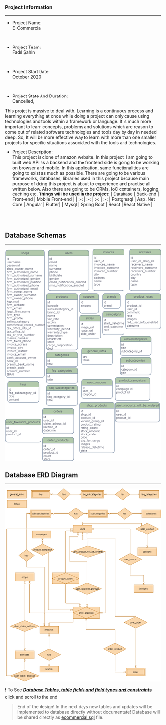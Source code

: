 ### Project Information
--- 
* Project Name: <br/>
E-Commercial
<br>

* Project Team: <br/>
Fadıl Şahin<br>
<br>

* Project Start Date: <br/>
October 2020
<br>

* Project State And Duration: <br/>
Cancelled,

This projet is massive to deal with. Learning is a continuous process and learning everything at once while doing a project can only cause using technologies and tools within a framework or language. It is much more important to learn concepts, problems and solutions which are reason to come out of related software technologies and tools day by day in needed deep. So, It will be more effective way to learn with more than one smaller projects for specific situations associated with the tools and technologies.
<br>

* Project Description: <br/>
This project is clone of amazon website. In this project, I am going to built web API as a backend and the frontend side is going to be working on browser and mobile. In this application, same functionalities are going to exist as much as possible. There are going to be various frameworks, databases, libraries used in this project because main purpose of doing this project is about to experience and practise all written below. Also there are going to be ORMs, IoC containers, logging, caching etc.
**Things will be used in the project:** 
    | Database | Back-end | Front-end | Mobile Front-end |
    | :-: | :-: | :-: | :-:
    | Postgresql | Asp .Net Core | Angular | Flutter|
    | Mysql | Spring Boot | React | React Native |
<br/>
<br/>

## Database Schemas
- - - -
![Database Schemas](Info/UML/Entities.png "Database Schemas")

## Database ERD Diagram
- - - -
![ERD Diagram](Info/UML/ERD.png "Database ERD Diagram")

:exclamation: To See ***[Database Tables, table fields and field types and constraints](Info/Database%20Design.txt "Database Design.txt")*** click and scroll to the end

>End of the design! In the next days new tables and updates will be implemented to database directly without documentate! Database will be shared directly as [ecommercial.sql](Info/ecommercial.sql "Database Dump File") file.

